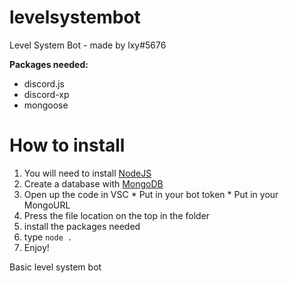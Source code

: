 # levelsystembot
Level System Bot - made by lxy#5676

**Packages needed:**
 * discord.js
 * discord-xp
 * mongoose

# How to install
  1. You will need to install [NodeJS](https://nodejs.org/en/)
  2. Create a database with [MongoDB](https://www.mongodb.com/)
  3. Open up the code in VSC 
    * Put in your bot token
    * Put in your MongoURL
  4. Press the file location on the top in the folder
  5. install the packages needed
  6. type `node .`
  7. Enjoy!

Basic level system bot
